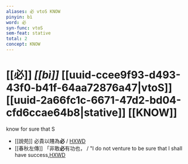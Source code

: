 ```yaml
---
aliases: 必 vtoS KNOW
pinyin: bì
word: 必
syn-func: vtoS
sem-feat: stative
total: 2
concept: KNOW 
---
```

# [[必]] *[[bì]]*  [[uuid-ccee9f93-d493-43f0-b41f-64aa72876a47|vtoS]] [[uuid-2a66fc1c-6671-47d2-bd04-cfd6ccae64b8|stative]] [[KNOW]]
know for sure that S
 - [[說苑]] 必貴以賤為**必** / [HXWD](https://hxwd.org/textview.html?location=CH1a0907_CHANT_016-19a.2)
 - [[春秋左傳]] 「非敢**必**有功也， / "I do not venture to be sure that I shall have success,[HXWD](https://hxwd.org/textview.html?location=KR1e0001_tls_005-478a.29)